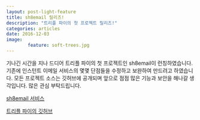 ```yaml
---
layout: post-light-feature
title: sh8email 릴리즈!
description: "트리플 파이의 첫 프로젝트 릴리즈!"
categories: articles
date: 2016-12-03
image: 
        feature: soft-trees.jpg
---
```

기나긴 시간을 지나 드디어 트리플 파이의 첫 프로젝트인 sh8email이 런칭하였습니다. 기존에 인스턴트 이메일 서비스의 몇몇 단점들을 수정하고 보완하여 만드려고 하였습니다. 모든 프로젝트 소스는 깃허브에 공개되며 앞으로 점점 많은 기능과 보안을 해나갈 생각입니다. 많은 관심 부탁드립니다.

[sh8email 서비스](https://sh8.email)

[트리플 파이의 깃허브](https://github.com/triplepy)
